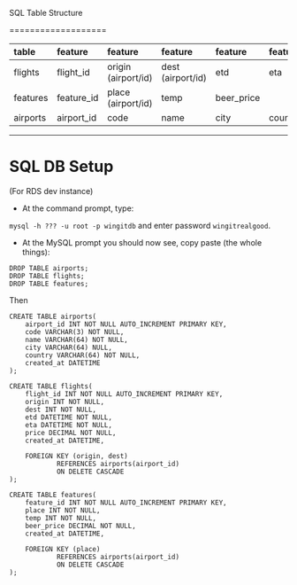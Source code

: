 SQL Table Structure

===================

table | feature | feature | feature | feature | feature | feature | feature | feature | feature | feature
:-|:-|:-|:-|:-|:-|:-|:-|:-|:-|:-
flights | flight_id | origin (airport/id) | dest (airport/id) | etd | eta | ~~duration~~ | ~~connections?~~ | ~~nearest city~~ | ~~open seats~~ | price
features | feature_id | place (airport/id) | temp | beer_price
airports | airport_id | code | name | city | country 


---

SQL DB Setup
============
(For RDS dev instance)


- At the command prompt, type:

`mysql -h ??? -u root -p wingitdb`
and enter password `wingitrealgood`.

- At the MySQL prompt you should now see, copy paste (the whole things):

```
DROP TABLE airports;
DROP TABLE flights;
DROP TABLE features;
```
Then

```
CREATE TABLE airports(
	airport_id INT NOT NULL AUTO_INCREMENT PRIMARY KEY,
	code VARCHAR(3) NOT NULL,
	name VARCHAR(64) NOT NULL,
	city VARCHAR(64) NULL,
	country VARCHAR(64) NOT NULL,
	created_at DATETIME
);

CREATE TABLE flights(
	flight_id INT NOT NULL AUTO_INCREMENT PRIMARY KEY,
	origin INT NOT NULL,
	dest INT NOT NULL,
	etd DATETIME NOT NULL,
	eta DATETIME NOT NULL,
	price DECIMAL NOT NULL,
	created_at DATETIME,

	FOREIGN KEY (origin, dest) 
	        REFERENCES airports(airport_id)
	        ON DELETE CASCADE
);

CREATE TABLE features(
	feature_id INT NOT NULL AUTO_INCREMENT PRIMARY KEY,
	place INT NOT NULL,
	temp INT NOT NULL,
	beer_price DECIMAL NOT NULL,
	created_at DATETIME,

	FOREIGN KEY (place) 
	        REFERENCES airports(airport_id)
	        ON DELETE CASCADE
);

```
